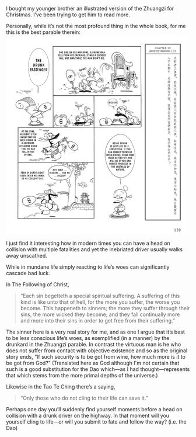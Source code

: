 I bought my younger brother an illustrated version of the Zhuangzi for Christmas. I’ve been trying to get him to read more.

Personally, while it’s not the most profound thing in the whole book, for me this is the best parable therein:
![image]( images/zhuangzi-chapter-19.jpeg )

I just find it interesting how in modern times you can have a head on collision with multiple fatalities and yet the inebriated driver usually walks away unscathed.

While in mundane life simply reacting to life’s woes can significantly cascade bad luck. 

In The Following of Christ,

> “Each sin begetteth a special spiritual suffering. A suffering of this kind is like unto that of hell, for the more you suffer, the worse you become. This happeneth to sinners; the more they suffer through their sins, the more wicked they become; and they fall continually more and more into their sins in order to get free from their suffering.”

The sinner here is a very real story for me, and as one I argue that it’s best to be less conscious life’s woes, as exemplified (in a manner) by the drunkard in the Zhuangzi parable. In contrast the virtuous man is he who does not suffer from contact with objective existence and so as the original story ends, “If such security is to be got from wine, how much more is it to be got from God?” (Translated here as God although I'm not certain that such is a good substitution for the Dao which—as I had thought—represents that which stems from the more primal depths of the universe.)

Likewise in the Tao Te Ching there’s a saying,
> “Only those who do not cling to their life can save it.”

Perhaps one day you’ll suddenly find yourself moments before a head on collision with a drunk driver on the highway. In that moment will you yourself cling to life—or will you submit to fate and follow the way? (i.e. the Dao)
